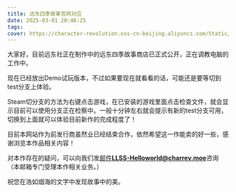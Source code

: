 ```yaml
---
title: 远东四季故事官网对应
date: 2025-03-01 20:46:25
tags:
cover: https://character-revolution.oss-cn-beijing.aliyuncs.com/Static/post_cngal2023-fareast-cover-680px.png
---
```


大家好，目前远东社正在制作中的远东四季故事商店已正式公开，正在调教电脑的工作中。

现在已经放出Demo试玩版本，不过如果要现在就看看的话，可能还是要等切到test分支上体验。

Steam切分支的方法为右键点击游戏，在已安装的游戏里面点击检查文件，就会显示目前可以使用分支正在检察中。一般十分钟左右就会提示有新的test分支可用，切换到上面就可以体验目前新作的完成程度了！

目前本网站作为前发行商虽然业已经结束合作，依然希望这一作能卖的好一些，感谢浏览本作品相关内容！  

对本作存在的疑问，可以向我们发[邮件](mailto:LLSS-Helloworld@charrev.moe)**LLSS-Helloworld@charrev.moe**咨询（本邮箱专门受理本作相关业务。）

祝您在浩如烟海的文字中发现故事中的美。